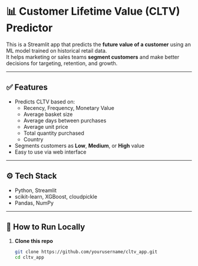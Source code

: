 # 📊 Customer Lifetime Value (CLTV) Predictor

This is a Streamlit app that predicts the **future value of a customer** using an ML model trained on historical retail data.  
It helps marketing or sales teams **segment customers** and make better decisions for targeting, retention, and growth.

---

## ✅ **Features**

- Predicts CLTV based on:
  - Recency, Frequency, Monetary Value
  - Average basket size
  - Average days between purchases
  - Average unit price
  - Total quantity purchased
  - Country
- Segments customers as **Low**, **Medium**, or **High** value
- Easy to use via web interface

---

## ⚙️ **Tech Stack**

- Python, Streamlit
- scikit-learn, XGBoost, cloudpickle
- Pandas, NumPy

---

## 🚀 **How to Run Locally**

1. **Clone this repo**
   ```bash
   git clone https://github.com/yourusername/cltv_app.git
   cd cltv_app
